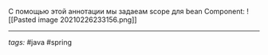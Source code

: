 С помощью этой аннотации мы задаеам scope для bean Component:
![[Pasted image 20210226233156.png]]


---
*tags:* #java  #spring 